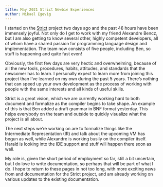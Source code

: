 ```yaml
---
title: May 2021 Strict Newbie Experiences
author: Mikael Egevig
---
```


I started on the [Strict](https://github.com/strict-lang/) project two days ago and the past 48 hours have been immensely joyful.  Not only do I get to work with my friend Alexandre Bencz, but I am also getting to know several other, highly competent developers, all of whom have a shared passion for programming language design and implementation.  The team now consists of five people, including Ben, so stuff is happening and quite fast even!

Obviously, the first few days are very hectic and overwhelming, because of all the new tools, procedures, habits, attitudes, and standards that the newcomer has to learn.  I personally expect to learn more from joining this project than I’ve learned on my own during the past 5 years.  There’s nothing that can speed up your own development as the process of working with people with the same interests and all kinds of useful skills.

Strict is a great vision, which we are currently working hard to both document and formalize as the compiler begins to take shape.  An example of this is that Ben added a draft grammar in BNF format yesterday.  This helps everybody on the team and outside to quickly visualize what the project is all about.

The next steps we’re working on are to formalize things like the Intermediate Representation (IR) and talk about the upcoming VM has begun as well, while Alexandre is working busily on the compiler itself.  Harald is looking into the IDE support and stuff will happen there soon as well.

My role is, given the short period of employment so far, still a bit uncertain, but I do love to write documentation, so perhaps that will be part of what I do.  I hope to return to these pages in not too long, with more exciting news from and documentation for the Strict project, and am already working on various updates to the existing documentation.

